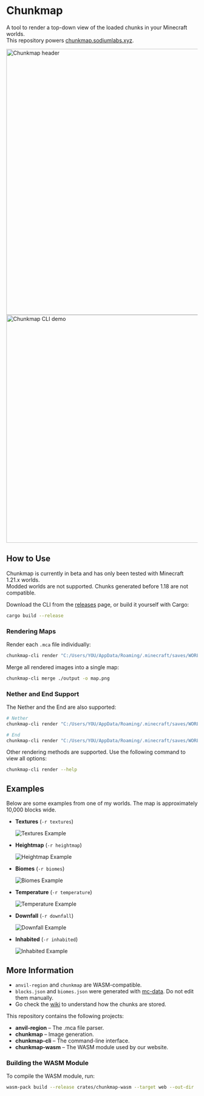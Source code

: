 # Chunkmap

A tool to render a top-down view of the loaded chunks in your Minecraft worlds.  
This repository powers [chunkmap.sodiumlabs.xyz](https://chunkmap.sodiumlabs.xyz).

<img src=".github/header.png" width="700" alt="Chunkmap header">

<img src=".github/cli-demo.gif" width="600" alt="Chunkmap CLI demo">

## How to Use

Chunkmap is currently in beta and has only been tested with Minecraft 1.21.x worlds.  
Modded worlds are not supported. Chunks generated before 1.18 are not compatible.

Download the CLI from the [releases](https://github.com/sodium-labs/chunkmap/releases) page, or build it yourself with Cargo:

```bash
cargo build --release
```

### Rendering Maps

Render each `.mca` file individually:

```bash
chunkmap-cli render "C:/Users/YOU/AppData/Roaming/.minecraft/saves/WORLD/region" -o ./output -r textures -d overworld
```

Merge all rendered images into a single map:

```bash
chunkmap-cli merge ./output -o map.png
```

### Nether and End Support

The Nether and the End are also supported:

```bash
# Nether
chunkmap-cli render "C:/Users/YOU/AppData/Roaming/.minecraft/saves/WORLD/DIM-1/region" -o ./output -r textures -d nether

# End
chunkmap-cli render "C:/Users/YOU/AppData/Roaming/.minecraft/saves/WORLD/DIM1/region" -o ./output -r textures -d end
```

Other rendering methods are supported. Use the following command to view all options:

```bash
chunkmap-cli render --help
```

## Examples

Below are some examples from one of my worlds. The map is approximately 10,000 blocks wide.

- **Textures** (`-r textures`)

  ![Textures Example](.github/example-textures.png)

- **Heightmap** (`-r heightmap`)

  ![Heightmap Example](.github/example-heightmap.png)

- **Biomes** (`-r biomes`)

  ![Biomes Example](.github/example-biomes.png)

- **Temperature** (`-r temperature`)

  ![Temperature Example](.github/example-temperature.png)

- **Downfall** (`-r downfall`)

  ![Downfall Example](.github/example-downfall.png)

- **Inhabited** (`-r inhabited`)

  ![Inhabited Example](.github/example-inhabited.png)

## More Information

- `anvil-region` and `chunkmap` are WASM-compatible.
- `blocks.json` and `biomes.json` were generated with [mc-data](https://github.com/sodium-labs/mc-data). Do not edit them manually.
- Go check the [wiki](https://minecraft.wiki/w/Chunk_format) to understand how the chunks are stored.

This repository contains the following projects:

- **anvil-region** – The .mca file parser.
- **chunkmap** – Image generation.
- **chunkmap-cli** – The command-line interface.
- **chunkmap-wasm** – The WASM module used by our website.

### Building the WASM Module

To compile the WASM module, run:

```bash
wasm-pack build --release crates/chunkmap-wasm --target web --out-dir ../wasm
```
